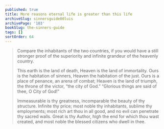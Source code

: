 ```yaml
---
published: true
title: More reasons eternal life is greater than this life
archiveSlug: sinnersguide00luis
archivePage: '103'
bookSlug: the-sinners-guide
tags: []
sortOrder: 64
---
```


> Compare the inhabitants of the two countries, if you would have a still stronger proof of the superiority and infinite grandeur of the heavenly country.
> 
> This earth is the land of death, Heaven is the land of immortality. Ours is the habitation of sinners, Heaven the habitation of the just. Ours is a place of penance, an arena of combat; Heaven is the land of triumph, the throne of the victor, “the city of God.” “Glorious things are said of thee, O City of God!”
> 
> Immeasurable is thy greatness, incomparable the beauty of thy structure. Infinite thy price; most noble thy inhabitants, sublime thy employments; most rich art thou in all good, and no evil can penetrate thy sacred walls. Great is thy Author, high the end for which thou wast created, and most noble the blessed citizens who dwell in thee.
